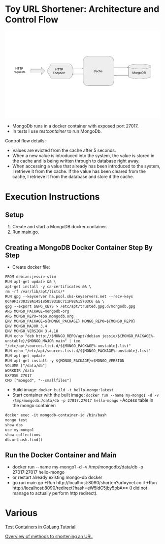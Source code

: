 # Toy URL Shortener: Architecture and Control Flow
![Architecture](architecture.jpg)
+ MongoDb runs in a docker container with exposed port 27017.
+ In tests I use *testcontainer* to run MongoDb.

Control flow details:
+ Values are evicted from the cache after 5 seconds.
+ When a new value is introduced into the system, the value is stored in the cache
and is being written through to database right away.
+ When accessing a value that already has been  introduced to the system, I retrieve it from the cache. 
If the value has been cleared from the cache, I retrieve it from the database and store it the cache.
 

# Execution Instructions       

## Setup
1. Create  and start a MongoDB docker container.
2. Run main.go.

## Creating a MongoDB Docker Container Step By Step 
+ Create docker file:
```
FROM debian:jessie-slim
RUN apt-get update && \
apt-get install -y ca-certificates && \
rm -rf /var/lib/apt/lists/*
RUN gpg --keyserver ha.pool.sks-keyservers.net --recv-keys 0C49F3730359A14518585931BC711F9BA15703C6 && \
gpg --export $GPG_KEYS > /etc/apt/trusted.gpg.d/mongodb.gpg
ARG MONGO_PACKAGE=mongodb-org
ARG MONGO_REPO=repo.mongodb.org
ENV MONGO_PACKAGE=${MONGO_PACKAGE} MONGO_REPO=${MONGO_REPO}
ENV MONGO_MAJOR 3.4
ENV MONGO_VERSION 3.4.18
RUN echo "deb http://$MONGO_REPO/apt/debian jessie/${MONGO_PACKAGE%-unstable}/$MONGO_MAJOR main" | tee "/etc/apt/sources.list.d/${MONGO_PACKAGE%-unstable}.list"
RUN echo "/etc/apt/sources.list.d/${MONGO_PACKAGE%-unstable}.list"
RUN apt-get update
RUN apt-get install -y ${MONGO_PACKAGE}=$MONGO_VERSION
VOLUME ["/data/db"]
WORKDIR /data
EXPOSE 27017
CMD ["mongod", "--smallfiles"]
```
+ Build image: ```docker build -t hello-mongo:latest .```
+ Start container with the built image: 
```docker run --name my-mongo1 -d -v /tmp/mongodb:/data/db -p 27017:27017 hello-mongo```
+Access table in the mongo container:
```
docker exec -it mongodb-container-id /bin/bash
mongo test
show dbs
use my-mongo1
show collections
db.urlhash.find()
```

## Run the Docker Container and Main
+ docker run --name my-mongo1 -d -v /tmp/mongodb:/data/db -p 27017:27017 hello-mongo
+ or restart already existing mongo-db docker
+ go run main.go
+Run http://localhost:8090/shorten?url=ynet.co.il
+Run http://localhost:8090/redirect?hash=eW5ldC5jby5pbA== (I did not manage to actually perform http redirect).

# Various 
[Test Containers in GoLang Tutorial](https://github.com/testcontainers/testcontainers-go)

[Overview of methods to shortening an URL](https://stackoverflow.com/questions/742013/how-do-i-create-a-url-shortener)

